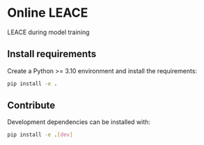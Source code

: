 # Online LEACE
 LEACE during model training

## Install requirements
Create a Python >= 3.10 environment and install the requirements:
```bash
pip install -e .
```

## Contribute
Development dependencies can be installed with:
```bash
pip install -e .[dev]
```
   